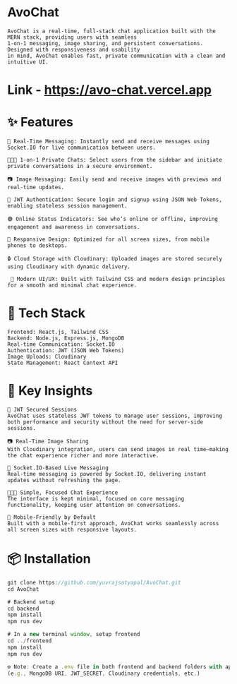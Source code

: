 # AvoChat
    AvoChat is a real-time, full-stack chat application built with the MERN stack, providing users with seamless 
    1-on-1 messaging, image sharing, and persistent conversations. Designed with responsiveness and usability 
    in mind, AvoChat enables fast, private communication with a clean and intuitive UI.   

# Link - https://avo-chat.vercel.app

# ✨ Features
    💬 Real-Time Messaging: Instantly send and receive messages using Socket.IO for live communication between users.

    🧑‍🤝‍🧑 1-on-1 Private Chats: Select users from the sidebar and initiate private conversations in a secure environment.

    📷 Image Messaging: Easily send and receive images with previews and real-time updates.

    🔐 JWT Authentication: Secure login and signup using JSON Web Tokens, enabling stateless session management.

    🟢 Online Status Indicators: See who’s online or offline, improving engagement and awareness in conversations.

    📱 Responsive Design: Optimized for all screen sizes, from mobile phones to desktops.

    🔒 Cloud Storage with Cloudinary: Uploaded images are stored securely using Cloudinary with dynamic delivery.

     🧰 Modern UI/UX: Built with Tailwind CSS and modern design principles for a smooth and minimal chat experience.

# 🚀 Tech Stack
    Frontend: React.js, Tailwind CSS
    Backend: Node.js, Express.js, MongoDB
    Real-time Communication: Socket.IO
    Authentication: JWT (JSON Web Tokens)
    Image Uploads: Cloudinary
    State Management: React Context API

# 🔑 Key Insights
    🔐 JWT Secured Sessions
    AvoChat uses stateless JWT tokens to manage user sessions, improving both performance and security without the need for server-side sessions.
    
    📷 Real-Time Image Sharing
    With Cloudinary integration, users can send images in real time—making the chat experience richer and more interactive.
    
    💬 Socket.IO-Based Live Messaging
    Real-time messaging is powered by Socket.IO, delivering instant updates without refreshing the page.
    
    🧑‍🤝‍🧑 Simple, Focused Chat Experience
    The interface is kept minimal, focused on core messaging functionality, keeping user attention on conversations.
    
    📱 Mobile-Friendly by Default
    Built with a mobile-first approach, AvoChat works seamlessly across all screen sizes with responsive layouts.

# 📦 Installation
```js # Clone the repository
git clone https://github.com/yuvrajsatyapal/AvoChat.git
cd AvoChat

# Backend setup
cd backend
npm install
npm run dev

# In a new terminal window, setup frontend
cd ../frontend
npm install
npm run dev

⚙️ Note: Create a .env file in both frontend and backend folders with appropriate variables
(e.g., MongoDB URI, JWT_SECRET, Cloudinary credentials, etc.)
```

  
